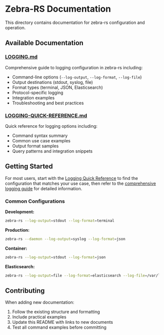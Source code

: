 # Zebra-RS Documentation

This directory contains documentation for zebra-rs configuration and operation.

## Available Documentation

### [LOGGING.md](LOGGING.md)
Comprehensive guide to logging configuration in zebra-rs including:
- Command-line options (`--log-output`, `--log-format`, `--log-file`)
- Output destinations (stdout, syslog, file)
- Format types (terminal, JSON, Elasticsearch)
- Protocol-specific logging
- Integration examples
- Troubleshooting and best practices

### [LOGGING-QUICK-REFERENCE.md](LOGGING-QUICK-REFERENCE.md)
Quick reference for logging options including:
- Command syntax summary
- Common use case examples
- Output format samples
- Query patterns and integration snippets

## Getting Started

For most users, start with the [Logging Quick Reference](LOGGING-QUICK-REFERENCE.md) to find the configuration that matches your use case, then refer to the [comprehensive logging guide](LOGGING.md) for detailed information.

### Common Configurations

**Development:**
```bash
zebra-rs --log-output=stdout --log-format=terminal
```

**Production:**
```bash
zebra-rs --daemon --log-output=syslog --log-format=json
```

**Container:**
```bash
zebra-rs --log-output=stdout --log-format=json
```

**Elasticsearch:**
```bash
zebra-rs --log-output=file --log-format=elasticsearch --log-file=/var/log/zebra-rs-es.log
```

## Contributing

When adding new documentation:
1. Follow the existing structure and formatting
2. Include practical examples
3. Update this README with links to new documents
4. Test all command examples before committing